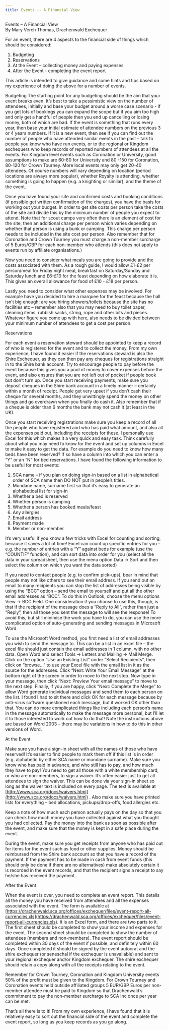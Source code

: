 ```yaml
---
title: Events -- A Financial View
---
```


Events – A Financial View  
By Mary Verch Thomas, Drachenwald Exchequer 
 
For an event, there are 4 aspects to the financial side of things which should be considered: 
 
1.	Budgeting 
2.	Reservations 
3.	At the Event – collecting money and paying expenses 
4.	After the Event - completing the event report 
 
This article is intended to give guidance and some hints and tips based on my experience of doing the above for a number of events. 
 
Budgeting 
The starting point for any budgeting should be the aim that your event breaks even. It’s best to take a pessimistic view on the number of attendees, initially and base your budget around a worse case scenario - if you get lots of bookings you can expand the scope but if you aim too high and only get a handful of people then you end up cancelling or losing money, both of which are bad. If the event is something that runs every year, then base your initial estimate of attendee numbers on the previous 3 or 4 years numbers. If it is a new event, then see if you can find out the number of people who have attended similar events in the past – talk to people you know who have run events, or to the regional or Kingdom exchequers who keep records of reported numbers of attendees at all the events. For Kingdom level events such as Coronation or University, good assumptions to make are 60-80 for University and 80 -150 for Coronation, 80-120 for Crown Tourney. More local events may only get 20-40 attendees. Of course numbers will vary depending on location (period locations are always more popular), whether Royalty is attending, whether something is going to happen (e.g. a knighting or similar), and the theme of the event. 
 
Once you have found your site and confirmed costs and booking conditions (if possible get written confirmation of the charges), you have the basis for working out your budget. In order to get site costs per person take the costs of the site and divide this by the minimum number of people you expect to attend. Note that for scout camps very often there is an element of cost for the site, then an additional charge per person which varies depending on whether that person is using a bunk or camping. This charge per person needs to be included in the site cost per person. Also remember that for Coronation and Crown Tourney you must charge a non-member surcharge of 5 Euros/GBP for each non-member who attends (this does not apply to events run by affiliate organisations.) 
 
Now you need to consider what meals you are going to provide and the costs associated with them. As a rough guide, I would allow £1-£2 per person/meal for Friday night meal, breakfast on Saturday/Sunday and Saturday lunch and £6-£10 for the feast depending on how elaborate it is. This gives an overall allowance for food of £10 - £18 per person. 
 
Lastly you need to consider what other expenses may be involved. For example have you decided to hire a marquee for the feast because the hall isn’t big enough; are you hiring showers/toilets because the site has no facilities etc – remember also that you may need to buy toilet paper, cleaning items, rubbish sacks, string, rope and other bits and pieces. Whatever figure you come up with here, also needs to be divided between your minimum number of attendees to get a cost per person. 
 
Reservations 
 
For each event a reservation steward should be appointed to keep a record of who is registered for the event and to collect the money. From my own experience, I have found it easier if the reservations steward is also the Shire Exchequer, as they can then pay any cheques for registrations straight in to the Shire bank account. Try to encourage people to pay before the event because this gives you a pool of money to cover expenses before the event, and also ensures that you are not left out of pocket if people book but don’t turn up. Once you start receiving payments, make sure you deposit cheques in the Shire bank account in a timely manner – certainly within a month of receipt. People get very upset if you don’t cash their cheque for several months, and they unwittingly spend the money on other things and go overdrawn when you finally do cash it. Also remember that if a cheque is older than 6 months the bank may not cash it (at least in the UK). 
 
Once you start receiving registrations make sure you keep a record of all the people who have registered and who has paid what amount, and also all the expenses paid out, including the receipts for these. I personally use Excel for this which makes it a very quick and easy task. Think carefully about what you may need to know for the event and set up columns in Excel to make it easy to get the data. For example do you need to know how many beds have been reserved? If so have a column into which you can enter a “Y” or an “N” for bed reservations. I have found the following information to be useful for most events: 
 
1.	SCA name – if you plan on doing sign-in based on a list in alphabetical order of SCA name then DO NOT put in people’s titles. 
2.	Mundane name, surname first so that it’s easy to generate an alphabetical list for sign-in 
3.	Whether a bed is reserved 
4.	Whether person is camping 
5.	Whether a person has booked meals/feast 
6.	Any allergies 
7.	Email address 
8.	Payment made  
9.	Member or non-member 
 
It’s very useful if you know a few tricks with Excel for counting and sorting, because it saves a lot of time! Excel can count up specific entries for you – e.g. the number of entries with a “Y” against beds for example (use the “COUNTIF” function), and can sort data into order for you (select all the data in your spreadsheet, then use the menu option Data -> Sort and then select the column on which you want the data sorted) 
 
If you need to contact people (e.g. to confirm pick-ups), bear in mind that people may not like others to see their email address. If you send out an email to many recipients you can stop the list of addresses being visible by using the “BCC” option – send the email to yourself and put all the other email addresses as “BCC”. To do this in Outlook, choose the menu options View -> BCC Field. One consideration if you choose to use this, though, is that if the recipient of the message does a “Reply to All”, rather than just a “Reply”, then all those you sent the message to will see the response! To avoid this, but still minimise the work you have to do, you can use the more complicated option of auto-generating and sending messages in Microsoft Word. 
 
To use the Microsoft Word method, you first need a list of email addresses you wish to send the message to. This can be a list in an excel file – the excel file should just contain the email addresses in 1 column, with no other data. Open Word and select Tools -> Letters and Mailing -> Mail Merge. Click on the option “Use an Existing List” under “Select Recipients”, then click on “browse…” to use your Excel file with the email list in it as the source for the addresses. Click “Next: Write Your Email Message” at the bottom right of the screen in order to move to the next step. Now type in your message, then click “Next: Preview Your email message” to move to the next step. Finally, if you are happy, click “Next: Complete the Merge” to allow Word generate individual messages and send them to each person on the list. I found I had to sit there and click OK for each message because by anti-virus software questioned each message, but it worked OK other than that. You can do more complicated things like including each person’s name in the message automatically to make the message more personal, but I’ll let it to those interested to work out how to do that! Note the instructions above are based on Word 2003 – there may be variations in how to do this in other versions of Word. 
 
At the Event 
 
Make sure you have a sign-in sheet with all the names of those who have reserved! It’s easier to find people to mark them off if this list is in order (e.g. alphabetic by either SCA name or mundane surname). Make sure you know who has paid in advance, and who still has to pay, and how much they have to pay! You need to get all those with a white membership card, or who are non-members, to sign a waiver. It’s often easier just to get all attendees to sign the waiver. This can be done via your sign-in sheet so long as the waiver text is included on every page. The text is available at [http://www.sca.org/docs/waivers.html](http://www.sca.org/docs/waivers.html) . Also make sure you have printed lists for everything – bed allocations, pickups/drop-offs, food allergies etc. 
 
Keep a note of how much each person actually pays on the day so that you can check how much money you have collected against what you thought you had collected. Pay the money into the bank as soon as possible after the event, and make sure that the money is kept in a safe place during the event. 
 
During the event, make sure you get receipts from anyone who has paid out for items for the event such as food or other supplies. Money should be reimbursed from the Shire bank account so that you have a record of the payment. If the payment has to be made in cash from event funds (this should only be done if there are no alternatives) make absolutely certain it is recorded in the event records, and that the recipient signs a receipt to say he/she has received the payment. 
 
After the Event  
 
When the event is over, you need to complete an event report. This details all the money you have received from attendees and all the expenses associated with the event. The form is available at 
[https://drachenwald.sca.org/offices/exchequer/files/event-report-all-currencies.xls](https://drachenwald.sca.org/offices/exchequer/files/event-report-all-currencies.xls). It is an Excel form, and there are two parts to it. The first sheet should be completed to show your income and expenses for the event. The second sheet should be completed to show the number of attendees (members and non-members). The event report should be completed within 30 days of the event if possible, and definitely within 60 days. Once completed it should be signed by the event autocrat and the shire exchequer (or seneschal if the exchequer is unavailable) and sent to your regional exchequer and/or Kingdom exchequer. The shire exchequer should retain a copy along with all the receipts relating to the event. 
 
Remember for Crown Tourney, Coronation and Kingdom University events 50% of the profit must be given to the Kingdom. For Crown Tourney and Coronation events held outside affiliated groups 5 EUR/GBP Euros per non-member attendee must be paid to Kingdom so that Drachenwald’s commitment to pay the non-member surcharge to SCA Inc once per year can be met. 
 
That’s all there is to it! From my own experience, I have found that it is relatively easy to sort out the financial side of the event and complete the event report, so long as you keep records as you go along. 
 
 

